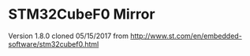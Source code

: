# STM32CubeF0 Mirror

Version 1.8.0 cloned 05/15/2017 from http://www.st.com/en/embedded-software/stm32cubef0.html
